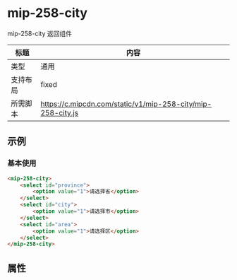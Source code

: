 # mip-258-city

mip-258-city 返回组件

标题|内容
----|----
类型|通用
支持布局|fixed
所需脚本|https://c.mipcdn.com/static/v1/mip-258-city/mip-258-city.js

## 示例
### 基本使用

```html
<mip-258-city>
    <select id="province">
        <option value="1">请选择省</option>
    </select>
    <select id="city">
        <option value="1">请选择市</option>
    </select>
    <select id="area">
        <option value="1">请选择区</option>
    </select>
</mip-258-city>
```
## 属性

